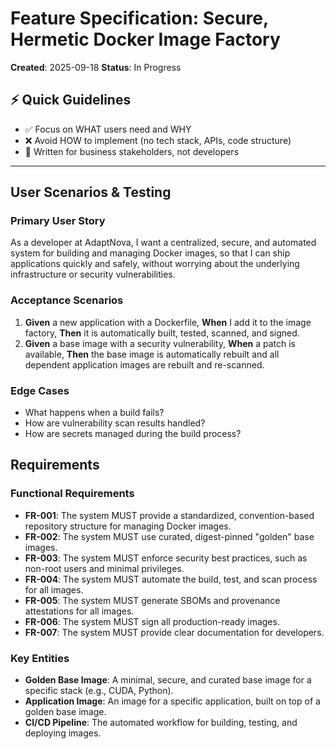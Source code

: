 # Feature Specification: Secure, Hermetic Docker Image Factory

**Created**: 2025-09-18
**Status**: In Progress

## ⚡ Quick Guidelines
- ✅ Focus on WHAT users need and WHY
- ❌ Avoid HOW to implement (no tech stack, APIs, code structure)
- 👥 Written for business stakeholders, not developers

---

## User Scenarios & Testing

### Primary User Story
As a developer at AdaptNova, I want a centralized, secure, and automated system for building and managing Docker images, so that I can ship applications quickly and safely, without worrying about the underlying infrastructure or security vulnerabilities.

### Acceptance Scenarios
1. **Given** a new application with a Dockerfile, **When** I add it to the image factory, **Then** it is automatically built, tested, scanned, and signed.
2. **Given** a base image with a security vulnerability, **When** a patch is available, **Then** the base image is automatically rebuilt and all dependent application images are rebuilt and re-scanned.

### Edge Cases
- What happens when a build fails?
- How are vulnerability scan results handled?
- How are secrets managed during the build process?

## Requirements

### Functional Requirements
- **FR-001**: The system MUST provide a standardized, convention-based repository structure for managing Docker images.
- **FR-002**: The system MUST use curated, digest-pinned "golden" base images.
- **FR-003**: The system MUST enforce security best practices, such as non-root users and minimal privileges.
- **FR-004**: The system MUST automate the build, test, and scan process for all images.
- **FR-005**: The system MUST generate SBOMs and provenance attestations for all images.
- **FR-006**: The system MUST sign all production-ready images.
- **FR-007**: The system MUST provide clear documentation for developers.

### Key Entities
- **Golden Base Image**: A minimal, secure, and curated base image for a specific stack (e.g., CUDA, Python).
- **Application Image**: An image for a specific application, built on top of a golden base image.
- **CI/CD Pipeline**: The automated workflow for building, testing, and deploying images.